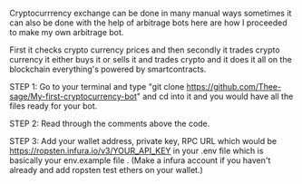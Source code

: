 Cryptocurrrency exchange can be done in many manual ways sometimes it can also be done with the help of arbitrage bots here are how I proceeded to make my own arbitrage bot.

First it checks crypto currency prices and then secondly it trades crypto currency it either buys it or sells it and trades crypto and it does it all on the blockchain everything's powered by smartcontracts.

STEP 1: Go to your terminal and type "git clone https://github.com/Thee-sage/My-first-cryptocurrency-bot" and cd into it and you would have all the files ready for your  bot.

STEP 2: Read through the comments above the code.

STEP 3: Add your wallet address, private key, RPC URL which would be https://ropsten.infura.io/v3/YOUR_API_KEY in your .env file which is basically your env.example file . (Make a infura account if you haven't already and add ropsten test ethers on your wallet.)





